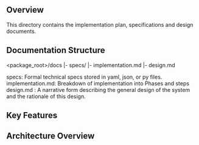 ## Overview

This directory contains the implementation plan, specifications and design documents.

## Documentation Structure

<package_root>/docs
                |- specs/
                |- implementation.md
                |- design.md 

specs: Formal technical specs stored in yaml, json, or py files.
implementation.md: Breakdown of implementation into Phases and steps
design.md : A narrative form describing the general design of the system and the rationale of this design.

## Key Features


## Architecture Overview


